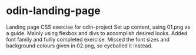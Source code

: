 # odin-landing-page

Landing page CSS exercise for odin-project
Set up content, using 01.png as a guide.
Mainly using flexbox and divs to accomplish desired looks.
Added font family and fullly completed exercise.
Missed the font sizes and background colours given in 02.png, so eyeballed it instead.